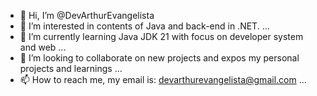 - 👋 Hi, I’m @DevArthurEvangelista
- 👀 I’m interested in contents of Java and back-end in .NET. ...
- 🌱 I’m currently learning Java JDK 21 with focus on developer system and web ...
- 💞️ I’m looking to collaborate on new projects and expos my personal projects and learnings  ...
- 📫 How to reach me, my email is: devarthurevangelista@gmail.com ...
